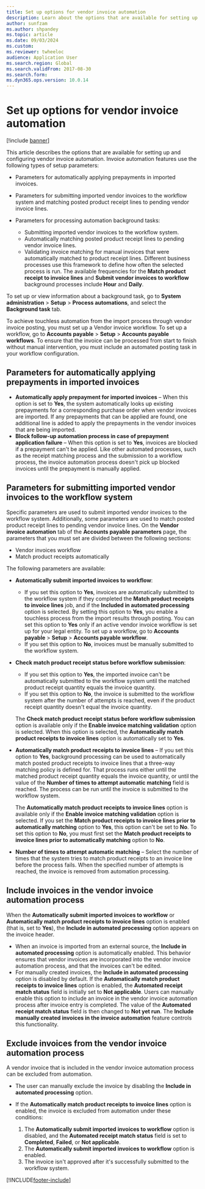 ```yaml
---
title: Set up options for vendor invoice automation 
description: Learn about the options that are available for setting up and configuring vendor invoice automation, including overviews on parameters.
author: sunfzam
ms.author: shpandey
ms.topic: article
ms.date: 09/03/2024
ms.custom: 
ms.reviewer: twheeloc  
audience: Application User
ms.search.region: Global
ms.search.validFrom: 2017-08-30
ms.search.form:
ms.dyn365.ops.version: 10.0.14
---
```


# Set up options for vendor invoice automation

[!include [banner](../includes/banner.md)]

This article describes the options that are available for setting up and configuring vendor invoice automation. Invoice automation features use the following types of setup parameters:

- Parameters for automatically applying prepayments in imported invoices.
- Parameters for submitting imported vendor invoices to the workflow system and matching posted product receipt lines to pending vendor invoice lines.
- Parameters for processing automation background tasks:

    - Submitting imported vendor invoices to the workflow system.
    - Automatically matching posted product receipt lines to pending vendor invoice lines.
    - Validating invoice matching for manual invoices that were automatically matched to product receipt lines. Different business processes use this framework to define how often the selected process is run. The available frequencies for the **Match product receipt to invoice lines** and **Submit vendor invoices to workflow** background processes include **Hour** and **Daily**.

To set up or view information about a background task, go to **System administration** \> **Setup** \> **Process automations**, and select the **Background task** tab.

To achieve touchless automation from the import process through vendor invoice posting, you must set up a Vendor invoice workflow. To set up a workflow, go to **Accounts payable** \> **Setup** \> **Accounts payable workflows**. To ensure that the invoice can be processed from start to finish without manual intervention, you must include an automated posting task in your workflow configuration.

## Parameters for automatically applying prepayments in imported invoices

- **Automatically apply prepayment for imported invoices** – When this option is set to **Yes**, the system automatically looks up existing prepayments for a corresponding purchase order when vendor invoices are imported. If any prepayments that can be applied are found, one additional line is added to apply the prepayments in the vendor invoices that are being imported.
- **Block follow-up automation process in case of prepayment application failure** – When this option is set to **Yes**, invoices are blocked if a prepayment can't be applied. Like other automated processes, such as the receipt matching process and the submission to a workflow process, the invoice automation process doesn't pick up blocked invoices until the prepayment is manually applied.

## Parameters for submitting imported vendor invoices to the workflow system

Specific parameters are used to submit imported vendor invoices to the workflow system. Additionally, some parameters are used to match posted product receipt lines to pending vendor invoice lines. On the **Vendor invoice automation** tab of the **Accounts payable parameters** page, the parameters that you must set are divided between the following sections:

- Vendor invoices workflow
- Match product receipts automatically

The following parameters are available:

 - **Automatically submit imported invoices to workflow**:

    - If you set this option to **Yes**, invoices are automatically submitted to the workflow system if they completed the **Match product receipts to invoice lines** job, and if the **Included in automated processing** option is selected. By setting this option to **Yes**, you enable a touchless process from the import results through posting. You can set this option to **Yes** only if an active vendor invoice workflow is set up for your legal entity. To set up a workflow, go to **Accounts payable** \> **Setup** \> **Accounts payable workflow**.
    - If you set this option to **No**, invoices must be manually submitted to the workflow system.

- **Check match product receipt status before workflow submission**:

    - If you set this option to **Yes**, the imported invoice can't be automatically submitted to the workflow system until the matched product receipt quantity equals the invoice quantity.
    - If you set this option to **No**, the invoice is submitted to the workflow system after the number of attempts is reached, even if the product receipt quantity doesn't equal the invoice quantity.

    The **Check match product receipt status before workflow submission** option is available only if the **Enable invoice matching validation** option is selected. When this option is selected, the **Automatically match product receipts to invoice lines** option is automatically set to **Yes**.

- **Automatically match product receipts to invoice lines** – If you set this option to **Yes**, background processing can be used to automatically match posted product receipts to invoice lines that a three-way matching policy is defined for. That process runs either until the matched product receipt quantity equals the invoice quantity, or until the value of the **Number of times to attempt automatic matching** field is reached. The process can be run until the invoice is submitted to the workflow system.

    The **Automatically match product receipts to invoice lines** option is available only if the **Enable invoice matching validation** option is selected. If you set the **Match product receipts to invoice lines prior to automatically matching** option to **Yes**, this option can't be set to **No**. To set this option to **No**, you must first set the **Match product receipts to invoice lines prior to automatically matching** option to **No**.

- **Number of times to attempt automatic matching** – Select the number of times that the system tries to match product receipts to an invoice line before the process fails. When the specified number of attempts is reached, the invoice is removed from automation processing.

## Include invoices in the vendor invoice automation process

When the **Automatically submit imported invoices to workflow** or **Automatically match product receipts to invoice lines** option is enabled (that is, set to **Yes**), the **Include in automated processing** option appears on the invoice header.

- When an invoice is imported from an external source, the **Include in automated processing** option is automatically enabled. This behavior ensures that vendor invoices are incorporated into the vendor invoice automation process, and that the invoices can't be edited.
- For manually created invoices, the **Include in automated processing** option is disabled by default. If the **Automatically match product receipts to invoice lines** option is enabled, the **Automated receipt match status** field is initially set to **Not applicable**. Users can manually enable this option to include an invoice in the vendor invoice automation process after invoice entry is completed. The value of the **Automated receipt match status** field is then changed to **Not yet run**. The **Include manually created invoices in the invoice automation** feature controls this functionality.

## Exclude invoices from the vendor invoice automation process

A vendor invoice that is included in the vendor invoice automation process can be excluded from automation.

- The user can manually exclude the invoice by disabling the **Include in automated processing** option.
- If the **Automatically match product receipts to invoice lines** option is enabled, the invoice is excluded from automation under these conditions:

    1. The **Automatically submit imported invoices to workflow** option is disabled, and the **Automated receipt match status** field is set to **Completed**, **Failed**, or **Not applicable**.
    2. The **Automatically submit imported invoices to workflow** option is enabled.
    3. The invoice isn't approved after it's successfully submitted to the workflow system.

[!INCLUDE[footer-include](../../includes/footer-banner.md)]
